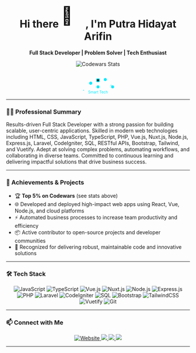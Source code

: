 <h1 align="center">Hi there 
<span id="wave">
<span align="center">
    <svg width="60" height="60" viewBox="0 0 60 60">
        <text x="0" y="45" font-size="48" id="svgWave">👋</text>
    </svg>
</span>
</span>, I'm Putra Hidayat Arifin</h1>

<p align="center"><strong>Full Stack Developer | Problem Solver | Tech Enthusiast</strong></p>

<p align="center">
        <img src="https://github.r2v.ch/codewars?user=PutraHidayatA&hide_clan=true&name=true&top_languages=true&stroke=%23ffeb95&theme=nightowl" alt="Codewars Stats" />
</p>

<!-- Creative live animation: Growing tree SVG -->
<p align="center">
    <svg width="120" height="60" viewBox="0 0 120 60">
        <g>
            <!-- Animated circuit lines -->
            <polyline points="20,50 40,30 60,40 80,20 100,40" fill="none" stroke="#00eaff" stroke-width="2">
                <animate attributeName="stroke-dasharray" values="0,100;40,60;0,100" dur="2s" repeatCount="indefinite"/>
            </polyline>
            <!-- Pulsing nodes -->
            <circle cx="40" cy="30" r="4" fill="#00eaff">
                <animate attributeName="r" values="4;7;4" dur="1.2s" repeatCount="indefinite"/>
            </circle>
            <circle cx="60" cy="40" r="4" fill="#00eaff">
                <animate attributeName="r" values="4;7;4" dur="1.2s" repeatCount="indefinite" begin="0.4s"/>
            </circle>
            <circle cx="80" cy="20" r="4" fill="#00eaff">
                <animate attributeName="r" values="4;7;4" dur="1.2s" repeatCount="indefinite" begin="0.8s"/>
            </circle>
            <circle cx="100" cy="40" r="4" fill="#00eaff">
                <animate attributeName="r" values="4;7;4" dur="1.2s" repeatCount="indefinite" begin="1.2s"/>
            </circle>
            <!-- Central smart chip -->
            <rect x="56" y="18" width="8" height="8" rx="2" fill="#222" stroke="#00eaff" stroke-width="2">
                <animate attributeName="fill" values="#222;#00eaff;#222" dur="2s" repeatCount="indefinite"/>
            </rect>
        </g>
        <text x="60" y="58" font-size="10" fill="#00eaff" text-anchor="middle">Smart Tech</text>
    </svg>
</p>

---

### 👨‍💻 Professional Summary

Results-driven Full Stack Developer with a strong passion for building scalable, user-centric applications. Skilled in modern web technologies including HTML, CSS, JavaScript, TypeScript, PHP, Vue.js, Nuxt.js, Node.js, Express.js, Laravel, CodeIgniter, SQL, RESTful APIs, Bootstrap, Tailwind, and Vuetify. Adept at solving complex problems, automating workflows, and collaborating in diverse teams. Committed to continuous learning and delivering impactful solutions that drive business success.

---

### 🚀 Achievements & Projects

- 🏆 **Top 5% on Codewars** (see stats above)
- 🌐 Developed and deployed high-impact web apps using React, Vue, Node.js, and cloud platforms
- ⚡ Automated business processes to increase team productivity and efficiency
- 📦 Active contributor to open-source projects and developer communities
- 🏅 Recognized for delivering robust, maintainable code and innovative solutions

---

### 🛠️ Tech Stack

<p align="center">
    <img src="https://img.shields.io/badge/-JavaScript-black?style=flat-square&logo=javascript" alt="JavaScript"/>
    <img src="https://img.shields.io/badge/-TypeScript-black?style=flat-square&logo=typescript" alt="TypeScript"/>
    <img src="https://img.shields.io/badge/-Vue.js-black?style=flat-square&logo=vue.js" alt="Vue.js"/>
    <img src="https://img.shields.io/badge/-Nuxt.js-black?style=flat-square&logo=nuxt" alt="Nuxt.js"/>
    <img src="https://img.shields.io/badge/-Node.js-black?style=flat-square&logo=node.js" alt="Node.js"/>
    <img src="https://img.shields.io/badge/-Express.js-black?style=flat-square&logo=express" alt="Express.js"/>
    <img src="https://img.shields.io/badge/-PHP-black?style=flat-square&logo=php" alt="PHP"/>
    <img src="https://img.shields.io/badge/-Laravel-black?style=flat-square&logo=laravel" alt="Laravel"/>
    <img src="https://img.shields.io/badge/-CodeIgniter-black?style=flat-square&logo=codeigniter" alt="CodeIgniter"/>
    <img src="https://img.shields.io/badge/-SQL-black?style=flat-square&logo=mysql" alt="SQL"/>
    <img src="https://img.shields.io/badge/-Bootstrap-black?style=flat-square&logo=bootstrap" alt="Bootstrap"/>
    <img src="https://img.shields.io/badge/-TailwindCSS-black?style=flat-square&logo=tailwind-css" alt="TailwindCSS"/>
    <img src="https://img.shields.io/badge/-Vuetify-black?style=flat-square&logo=vuetify" alt="Vuetify"/>
    <img src="https://img.shields.io/badge/-Git-black?style=flat-square&logo=git" alt="Git"/>
</p>

---

### 📫 Connect with Me

<p align="center">
    <a href="https://putra-hidayat-arifin.vercel.app/">
        <img src="https://img.shields.io/badge/-Website-1a202c?style=flat-square&logo=vercel&logoColor=white" alt="Website">
    </a>
    <a href="https://www.linkedin.com/in/putra-hidayat-arifin">
        <img src="https://img.shields.io/badge/-LinkedIn-0077B5?style=flat-square&logo=linkedin&logoColor=white">
    </a>
    <a href="https://www.instagram.com/pu_hi_ar">
        <img src="https://img.shields.io/badge/-Instagram-purple?style=flat-square&logo=instagram">
    </a>
    <a href="mailto:putrahidayatarifin@gmail.com">
        <img src="https://img.shields.io/badge/-Gmail-black?style=flat-square&logo=gmail">
    </a>
</p>

---
